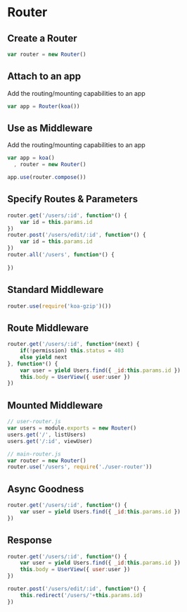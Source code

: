 Router
======

Create a Router
---------------

```javascript
var router = new Router()
```

Attach to an app
----------------
Add the routing/mounting capabilities to an app
```javascript
var app = Router(koa())
```

Use as Middleware
----------------
Add the routing/mounting capabilities to an app
```javascript
var app = koa()
  , router = new Router()

app.use(router.compose())
```

Specify Routes & Parameters
---------------------------

```javascript
router.get('/users/:id', function*() {
	var id = this.params.id
})
router.post('/users/edit/:id', function*() {
	var id = this.params.id
})
router.all('/users', function*() {
	
})
```

Standard Middleware
-------------------
```javascript
router.use(require('koa-gzip')())
```

Route Middleware
----------------
```javascript
router.get('/users/:id', function*(next) {
	if(!permission) this.status = 403
    else yield next
}, function*() {
	var user = yield Users.find({ _id:this.params.id })
	this.body = UserView({ user:user })
})
```

Mounted Middleware
------------------
```javascript
// user-router.js
var users = module.exports = new Router()
users.get('/', listUsers)
users.get('/:id', viewUser)

// main-router.js
var router = new Router()
router.use('/users', require('./user-router'))
```

Async Goodness
--------------
```javascript
router.get('/users/:id', function*() {
	var user = yield Users.find({ _id:this.params.id })
})
```

Response
--------
```javascript
router.get('/users/:id', function*() {
	var user = yield Users.find({ _id:this.params.id })
	this.body = UserView({ user:user })
})

router.post('/users/edit/:id', function*() {
	this.redirect('/users/'+this.params.id)
})
```